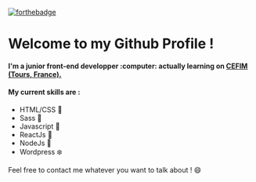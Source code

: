 [![forthebadge](https://forthebadge.com/images/badges/built-with-love.svg)](https://forthebadge.com)


<h1>Welcome to my Github Profile !</h1>
<h4>I'm a junior front-end developper :computer: actually learning on <a href="https://www.cefim.eu/" target="_blank"> CEFIM (Tours, France).</a></h4>

<h4> My current skills are : </h4>

- HTML/CSS :speech_balloon:
- Sass :file_folder:
- Javascript :eyes:
- ReactJs :goat:
- NodeJs :key:
- Wordpress :snowflake:


Feel free to contact me whatever you want to talk about ! :smile:
